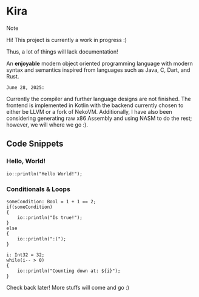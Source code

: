 # Kira

> [!NOTE]
> Hi! This project is currently a work in progress :)
>
> Thus, a lot of things will lack documentation!

An **enjoyable** modern object oriented programming language with modern syntax and semantics inspired from languages such as Java, C, Dart, and Rust.

`June 28, 2025:`

Currently the compiler and further language designs are not finished. The frontend is implemented in Kotlin with the backend currently chosen to either be LLVM or a fork of NekoVM. Additionally, I have also been considering generating raw x86 Assembly and using NASM to do the rest; however, we will where we go :).

## Code Snippets

### Hello, World!

```
io::println("Hello World!");
```

### Conditionals & Loops

```
someCondition: Bool = 1 + 1 == 2;
if(someCondition)
{
    io::println("Is true!");
}
else
{
    io::println(":(");
}

i: Int32 = 32;
while(i-- > 0)
{
    io::println("Counting down at: ${i}");
}
```

Check back later! More stuffs will come and go :)